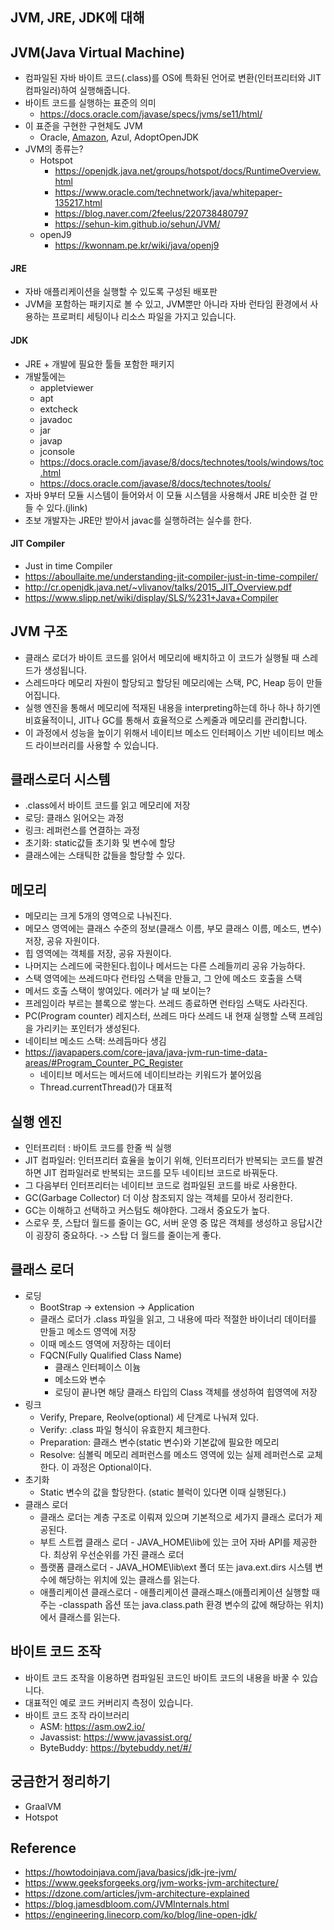 ## JVM, JRE, JDK에 대해
## JVM(Java Virtual Machine)
- 컴파일된 자바 바이트 코드(.class)를 OS에 특화된 언어로 변환(인터프리터와 JIT 컴파일러)하여 실행해줍니다.
- 바이트 코드를 실행하는 표준의 의미
    - https://docs.oracle.com/javase/specs/jvms/se11/html/
- 이 표준을 구현한 구현체도 JVM
    - Oracle, [Amazon](https://aws.amazon.com/ko/corretto/), Azul, AdoptOpenJDK
- JVM의 종류는?
    - Hotspot
        - https://openjdk.java.net/groups/hotspot/docs/RuntimeOverview.html
        - <https://www.oracle.com/technetwork/java/whitepaper-135217.html>
        - <https://blog.naver.com/2feelus/220738480797>
        - <https://sehun-kim.github.io/sehun/JVM/>
    - openJ9
        - https://kwonnam.pe.kr/wiki/java/openj9


#### JRE
- 자바 애플리케이션을 실행할 수 있도록 구성된 배포판
- JVM을 포함하는 패키지로 볼 수 있고, JVM뿐만 아니라 자바 런타임 환경에서 사용하는 프로퍼티 세팅이나 리소스 파일을 가지고 있습니다.


#### JDK
- JRE + 개발에 필요한 툴들 포함한 패키지
- 개발툴에는
    - appletviewer
    - apt
    - extcheck
    - javadoc
    - jar
    - javap
    - jconsole
    - <https://docs.oracle.com/javase/8/docs/technotes/tools/windows/toc.html>
    - <https://docs.oracle.com/javase/8/docs/technotes/tools/>
- 자바 9부터 모듈 시스템이 들어와서 이 모듈 시스템을 사용해서 JRE 비슷한 걸 만들 수 있다.(jlink)
- 초보 개발자는 JRE만 받아서 javac를 실행하려는 실수를 한다.

#### JIT Compiler
- Just in time Compiler
- <https://aboullaite.me/understanding-jit-compiler-just-in-time-compiler/>
- <http://cr.openjdk.java.net/~vlivanov/talks/2015_JIT_Overview.pdf>
- <https://www.slipp.net/wiki/display/SLS/%231+Java+Compiler>

## JVM 구조
- 클래스 로더가 바이트 코드를 읽어서 메모리에 배치하고 이 코드가 실행될 때 스레드가 생성됩니다.
- 스레드마다 메모리 자원이 할당되고 할당된 메모리에는 스택, PC, Heap 등이 만들어집니다.
- 실행 엔진을 통해서 메모리에 적재된 내용을 interpreting하는데 하나 하나 하기엔 비효율적이니, JIT나 GC를 통해서 효율적으로 스케줄과 메모리를 관리합니다.
- 이 과정에서 성능을 높이기 위해서 네이티브 메소드 인터페이스 기반 네이티브 메소드 라이브러리를 사용할 수 있습니다.


## 클래스로더 시스템
- .class에서 바이트 코드를 읽고 메모리에 저장
- 로딩: 클래스 읽어오는 과정
- 링크: 레퍼런스를 연결하는 과정
- 초기화: static값들 초기화 및 변수에 할당
- 클래스에는 스태틱한 값들을 할당할 수 있다.

## 메모리
- 메모리는 크게 5개의 영역으로 나눠진다.
- 메모스 영역에는 클래스 수준의 정보(클래스 이름, 부모 클래스 이름, 메소드, 변수) 저장, 공유 자원이다.
- 힙 영역에는 객체를 저장, 공유 자원이다.
- 나머지는 스레드에 국한된다.힙이나 메서드는 다른 스레들끼리 공유 가능하다.
- 스택 영역에는 쓰레드마다 런타임 스택을 만들고, 그 안에 메소드 호출을 스택
- 메서드 호출 스택이 쌓여있다. 에러가 날 때 보이는?
- 프레임이라 부르는 블록으로 쌓는다. 쓰레드 종료하면 런타임 스택도 사라진다.
- PC(Program counter) 레지스터, 쓰레드 마다 쓰레드 내 현재 실행할 스택 프레임을 가리키는 포인터가 생성된다.
- 네이티브 메소드 스택: 쓰레듬마다 생김
- <https://javapapers.com/core-java/java-jvm-run-time-data-areas/#Program_Counter_PC_Register>
    - 네이티브 메서드는 메서드에 네이티브라는 키워드가 붙어있음
    - Thread.currentThread()가 대표적

## 실행 엔진
- 인터프리터 : 바이트 코드를 한줄 씩 실행
- JIT 컴파일러: 인터프리터 효율을 높이기 위해, 인터프리터가 반복되는 코드를 발견하면 JIT 컴파일러로 반복되는 코드를 모두 네이티브 코드로 바꿔둔다.
- 그 다음부터 인터프리터는 네이티브 코드로 컴파일된 코드를 바로 사용한다.
- GC(Garbage Collector) 더 이상 참조되지 않는 객체를 모아서 정리한다.
- GC는 이해하고 선택하고 커스텀도 해야한다. 그래서 중요도가 높다.
- 스로우 풋, 스탑더 월드를 줄이는 GC, 서버 운영 중 많은 객체를 생성하고 응답시간이 굉장히 중요하다. -> 스탑 더 월드를 줄이는게 좋다.

## 클래스 로더
- 로딩
    - BootStrap -> extension -> Application
    - 클래스 로더가 .class 파일을 읽고, 그 내용에 따라 적절한 바이너리 데이터를 만들고 메소드 영역에 저장
    - 이때 메소드 영역에 저장하는 데이터
    - FQCN(Fully Qualified Class Name)
        - 클래스 인터페이스 이늄
        - 메소드와 변수
        - 로딩이 끝나면 해당 클래스 타입의 Class 객체를 생성하여 힙영역에 저장
- 링크
    - Verify, Prepare, Reolve(optional) 세 단계로 나눠져 있다.
    - Verify: .class 파일 형식이 유효한지 체크한다.
    - Preparation: 클래스 변수(static 변수)와 기본값에 필요한 메모리
    - Resolve: 심볼릭 메모리 레퍼런스를 메소드 영역에 있는 실제 레퍼런스로 교체한다. 이 과정은 Optional이다.
- 초기화
    - Static 변수의 값을 할당한다. (static 블럭이 있다면 이때 실행된다.)
- 클래스 로더
    - 클래스 로더는 계층 구조로 이뤄져 있으며 기본적으로 세가지 클래스 로더가 제공된다.
    - 부트 스트랩 클래스 로더 - JAVA_HOME\lib에 있는 코어 자바 API를 제공한다. 최상위 우선순위를 가진 클래스 로더
    - 플랫폼 클래스로더 - JAVA_HOME\lib\ext 폴더 또는 java.ext.dirs 시스템 변수에 해당하는 위치에 있는 클래스를 읽는다.
    - 애플리케이션 클래스로더 - 애플리케이션 클래스패스(애플리케이션 실행할 때 주는 -classpath 옵션 또는 java.class.path 환경 변수의 값에 해당하는 위치)에서 클래스를 읽는다.

## 바이트 코드 조작
- 바이트 코드 조작을 이용하면 컴파일된 코드인 바이트 코드의 내용을 바꿀 수 있습니다.
- 대표적인 예로 코드 커버리지 측정이 있습니다.
- 바이트 코드 조작 라이브러리
    - ASM: https://asm.ow2.io/
    - Javassist: https://www.javassist.org/
    - ByteBuddy: https://bytebuddy.net/#/

## 궁금한거 정리하기
- GraalVM
- Hotspot

## Reference
- <https://howtodoinjava.com/java/basics/jdk-jre-jvm/>
- <https://www.geeksforgeeks.org/jvm-works-jvm-architecture/>
- <https://dzone.com/articles/jvm-architecture-explained>
- <https://blog.jamesdbloom.com/JVMInternals.html>
- <https://engineering.linecorp.com/ko/blog/line-open-jdk/>